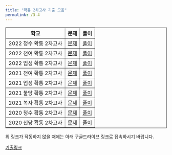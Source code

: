 ```yaml
---
title: "확통 2차고사 기출 모음"
permalink: /3-4
---
```

<table border="1">
<th>학교</th> <th>문제</th> <th>풀이</th>

  <tr>
	<td>2022 청수 확통 2차고사</td>
    <td><a href="/pdf/test1st/2022 청수 확통 2차고사.pdf">문제</a></td>
    <td><a href="/pdf/test1st/%5B풀이%5D 2022 청수 확통 2차고사.pdf">풀이</a></td>
  </tr>
    <tr>
	<td>2022 천여 확통 2차고사</td>
    <td><a href="/pdf/test1st/2022 천여 확통 2차고사.pdf">문제</a></td>
    <td><a href="/pdf/test1st/%5B풀이%5D 2022 천여 확통 2차고사.pdf">풀이</a></td>
  </tr>
    <tr>
	<td>2022 업성 확통 2차고사</td>
    <td><a href="/pdf/test1st/2022 업성 확통 2차고사.pdf">문제</a></td>
    <td><a href="/pdf/test1st/%5B풀이%5D 2022 업성 확통 2차고사.pdf">풀이</a></td>
  </tr>
    <tr>
	<td>2021 천여 확통 2차고사</td>
    <td><a href="/pdf/test1st/2021 천여 확통 2차고사.pdf">문제</a></td>
    <td><a href="/pdf/test1st/%5B풀이%5D 2021 천여 확통 2차고사.pdf">풀이</a></td>
  </tr>
    <tr>
	<td>2021 업성 확통 2차고사</td>
    <td><a href="/pdf/test1st/2021 업성 확통 2차고사.pdf">문제</a></td>
    <td><a href="/pdf/test1st/%5B풀이%5D 2021 업성 확통 2차고사.pdf">풀이</a></td>
  </tr>
    <tr>
	<td>2021 불당 확통 2차고사</td>
    <td><a href="/pdf/test1st/2021 불당 확통 2차고사.pdf">문제</a></td>
    <td><a href="/pdf/test1st/%5B풀이%5D 2021 불당 확통 2차고사.pdf">풀이</a></td>
  </tr>
    <tr>
	<td>2021 복자 확통 2차고사</td>
    <td><a href="/pdf/test1st/2021 복자 확통 2차고사.pdf">문제</a></td>
    <td><a href="/pdf/test1st/%5B풀이%5D 2021 복자 확통 2차고사.pdf">풀이</a></td>
  </tr>
    <tr>
	<td>2020 청수 확통 2차고사</td>
    <td><a href="/pdf/test1st/2020 청수 확통 2차고사.pdf">문제</a></td>
    <td><a href="/pdf/test1st/%5B풀이%5D 2020 청수 확통 2차고사.pdf">풀이</a></td>
  </tr>
    <tr>
	<td>2020 신당 확통 2차고사</td>
    <td><a href="/pdf/test1st/2020 신당 확통 2차고사.pdf">문제</a></td>
    <td><a href="/pdf/test1st/%5B풀이%5D 2020 신당 확통 2차고사.pdf">풀이</a></td>
  </tr>
  </table>

위 링크가 작동하지 않을 때에는 아래 구글드라이브 링크로 접속하시기 바랍니다.

[기출링크](https://drive.google.com/drive/folders/1UGlk_cz3JxXd47V4J7xAkEuPP_U67GFC?usp=sharing)



